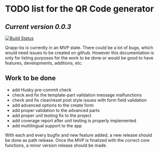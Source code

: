 
# TODO list for the QR Code generator

## _Current version 0.0.3_

[![Build Status](https://travis-ci.com/CreativeZoller/qrapp-bs.svg?branch=master)](https://travis-ci.com/CreativeZoller/qrapp-bs)

Qrapp-bs is currently in an MVP state. There could be a lot of bugs, which would need issues to be created on github. However this documentation is only for listing purposes for the work to be done or would be good to have features, developments, additions, etc.

## Work to be done

- add Husky pre-commit check
- check and fix the template-part validation message malfunctions
- check and fix clear/reset post style issues with form field validation
- add advanced options to the create form
- add proper validation to the advanced parts
- add proper unit testing fix to the project
- add coverage report after unit testing is properly implemented
- add multilingual support to the app

With each and every bugfix and new feature added, a new release should be done as path release. Once the MVP is finalized with the correct core functions, a minor version release should be made.
